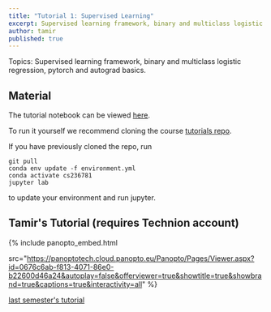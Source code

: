 ```yaml
---
title: "Tutorial 1: Supervised Learning"
excerpt: Supervised learning framework, binary and multiclass logistic regression, pytorch and autograd basics
author: tamir
published: true
---
```


Topics: Supervised learning framework, binary and multiclass logistic
regression, pytorch and autograd basics.

## Material

The tutorial notebook can be viewed [here](https://nbviewer.org/github/vistalab-technion/cs236781-tutorials/blob/master/t01%20-%20linear%20models/tutorial%201-Logistic_Regression.ipynb?flush_cache=true).

To run it yourself we recommend cloning the course [tutorials repo](https://github.com/vistalab-technion/cs236781-tutorials).

If you have previously cloned the repo, run
```shell
git pull
conda env update -f environment.yml
conda activate cs236781
jupyter lab
```
to update your environment and run jupyter.

## Tamir's Tutorial (requires Technion account)

{% include panopto_embed.html

src="https://panoptotech.cloud.panopto.eu/Panopto/Pages/Viewer.aspx?id=0676c6ab-f813-4071-86e0-b22600d46a24&autoplay=false&offerviewer=true&showtitle=true&showbrand=true&captions=true&interactivity=all" %}

[last semester's tutorial](https://panoptotech.cloud.panopto.eu/Panopto/Pages/Viewer.aspx?id=c2fdee3a-227e-476d-bb6d-b0f900d54446)

